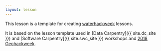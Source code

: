 ```yaml
---
layout: lesson
---
```

This lesson is a template for creating [waterhackweek]({{site.whw_site}})
lessons.

It is based on the lesson template used in [Data Carpentry]({{ site.dc_site }})
and [Software Carpentry]({{ site.swc_site }}) workshops and [2018 Geohackweek](https://geohackweek.github.io).
